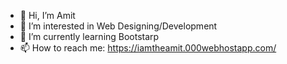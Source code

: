 - 👋 Hi, I’m Amit
- 👀 I’m interested in Web Designing/Development
- 🌱 I’m currently learning Bootstarp
- 📫 How to reach me: https://iamtheamit.000webhostapp.com/

<!---
iamtheamit/iamtheamit is a ✨ special ✨ repository because its `README.md` (this file) appears on your GitHub profile.
You can click the Preview link to take a look at your changes.
--->
